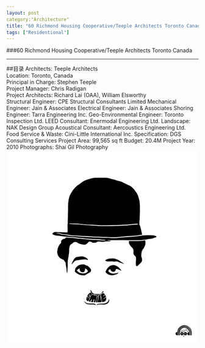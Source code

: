 ```yaml
---
layout: post
category:"Architecture"
title: "60 Richmond Housing Cooperative/Teeple Architects Toronto Canada"
tags: ["Residentional"]
---
```


###60 Richmond Housing Cooperative/Teeple Architects Toronto Canada 

- - -
##<a name="index"></a>目录
 Architects: Teeple Architects     
Location: Toronto, Canada    
Principal in Charge: Stephen Teeple    
Project Manager: Chris Radigan    
Project Architects: Richard Lai (OAA), William Elsworthy    
Structural Engineer: CPE Structural Consultants Limited
Mechanical Engineer: Jain & Associates
Electrical Engineer: Jain & Associates
Shoring Engineer: Tarra Engineering Inc.
Geo-Environmental Engineer: Toronto Inspection Ltd.
LEED Consultant: Enermodal Engineering Ltd.
Landscape: NAK Design Group
Acoustical Consultant: Aercoustics Engineering Ltd.
Food Service & Waste: Cini-Little International Inc.
Specification: DGS Consulting Services
Project Area: 99,565 sq ft
Budget: 20.4M
Project Year: 2010
Photographs: Shai Gil Photography   
![http://7xij40.com1.z0.glb.clouddn.com/at-residentional Teeple Architects Toronto Canada01.jpg](/images/markdown_grammar/hb.jpg "hb.jpg")
